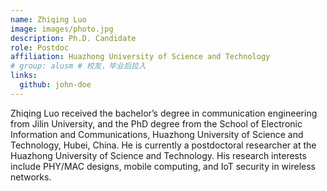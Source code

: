 ```yaml
---
name: Zhiqing Luo
image: images/photo.jpg
description: Ph.D. Candidate
role: Postdoc
affiliation: Huazhong University of Science and Technology
# group: alusm # 校友，毕业后拉入
links:
  github: john-doe
---
```


Zhiqing Luo received the bachelor’s degree in communication engineering from Jilin University, and the PhD degree from the School of Electronic Information and Communications, Huazhong University of Science and Technology, Hubei, China. He is currently a postdoctoral researcher at the Huazhong University of Science and Technology. His research interests include PHY/MAC designs, mobile computing, and IoT security in wireless networks.
